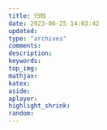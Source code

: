 ```yaml
---
title: 归档
date: 2023-06-25 14:03:42
updated:
type: "archives"
comments:
description:
keywords:
top_img:
mathjax:
katex:
aside:
aplayer:
highlight_shrink:
random:
---
```

